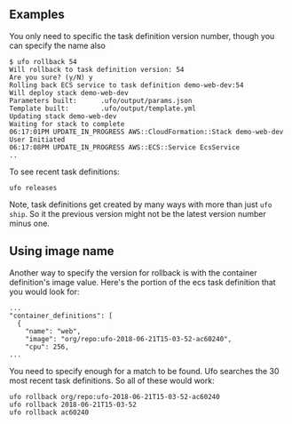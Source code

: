 ## Examples

You only need to specific the task definition version number, though you can specify the name also

    $ ufo rollback 54
    Will rollback to task definition version: 54
    Are you sure? (y/N) y
    Rolling back ECS service to task definition demo-web-dev:54
    Will deploy stack demo-web-dev
    Parameters built:      .ufo/output/params.json
    Template built:        .ufo/output/template.yml
    Updating stack demo-web-dev
    Waiting for stack to complete
    06:17:01PM UPDATE_IN_PROGRESS AWS::CloudFormation::Stack demo-web-dev User Initiated
    06:17:08PM UPDATE_IN_PROGRESS AWS::ECS::Service EcsService
    ..

To see recent task definitions:

    ufo releases

Note, task definitions get created by many ways with more than just `ufo ship`. So it the previous version might not be the latest version number minus one.

## Using image name

Another way to specify the version for rollback is with the container definition's image value.  Here's the portion of the ecs task definition that you would look for:

    ...
    "container_definitions": [
      {
        "name": "web",
        "image": "org/repo:ufo-2018-06-21T15-03-52-ac60240",
        "cpu": 256,
    ...

You need to specify enough for a match to be found.  Ufo searches the 30 most recent task definitions. So all of these would work:

    ufo rollback org/repo:ufo-2018-06-21T15-03-52-ac60240
    ufo rollback 2018-06-21T15-03-52
    ufo rollback ac60240

